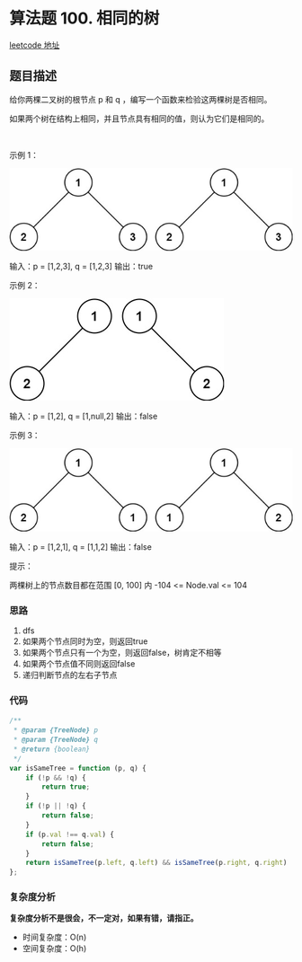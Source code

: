 # 算法题 100. 相同的树
[leetcode 地址](https://leetcode-cn.com/problems/same-tree/)

## 题目描述

给你两棵二叉树的根节点 p 和 q ，编写一个函数来检验这两棵树是否相同。

如果两个树在结构上相同，并且节点具有相同的值，则认为它们是相同的。

 

示例 1：

![图1](./images/same-tree1.jpg)


输入：p = [1,2,3], q = [1,2,3]
输出：true

示例 2：

![图2](./images/same-tree2.jpg)


输入：p = [1,2], q = [1,null,2]
输出：false

示例 3：

![图3](./images/same-tree3.jpg)


输入：p = [1,2,1], q = [1,1,2]
输出：false
 

提示：

两棵树上的节点数目都在范围 [0, 100] 内
-104 <= Node.val <= 104

 

### 思路
1. dfs
2. 如果两个节点同时为空，则返回true
3. 如果两个节点只有一个为空，则返回false，树肯定不相等
4. 如果两个节点值不同则返回false
5. 递归判断节点的左右子节点


### 代码
```javascript
/**
 * @param {TreeNode} p
 * @param {TreeNode} q
 * @return {boolean}
 */
var isSameTree = function (p, q) {
    if (!p && !q) {
        return true;
    }
    if (!p || !q) {
        return false;
    }
    if (p.val !== q.val) {
        return false;
    }
    return isSameTree(p.left, q.left) && isSameTree(p.right, q.right)
};
```
### 复杂度分析
**复杂度分析不是很会，不一定对，如果有错，请指正。**
- 时间复杂度：O(n)
- 空间复杂度：O(h)
